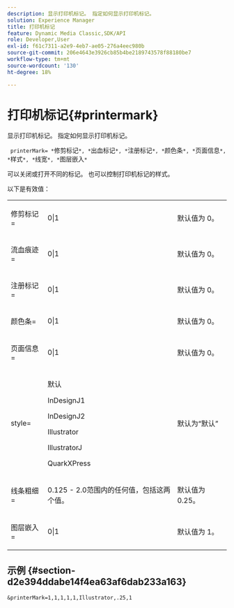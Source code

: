 ```yaml
---
description: 显示打印机标记。 指定如何显示打印机标记。
solution: Experience Manager
title: 打印机标记
feature: Dynamic Media Classic,SDK/API
role: Developer,User
exl-id: f61c7311-a2e9-4eb7-ae05-276a4eec980b
source-git-commit: 206e4643e3926cb85b4be2189743578f88180be7
workflow-type: tm+mt
source-wordcount: '130'
ht-degree: 18%

---
```


# 打印机标记{#printermark}

显示打印机标记。 指定如何显示打印机标记。

` printerMark= *`修剪标记`*, *`出血标记`*, *`注册标记`*, *`颜色条`*, *`页面信息`*, *`样式`*, *`线宽`*, *`图层嵌入`*`

可以关闭或打开不同的标记。 也可以控制打印机标记的样式。

以下是有效值：

<table id="simpletable_C84560940CAC46D8BE9D0EFEE5EBF323"> 
 <tr class="strow"> 
  <td class="stentry"> <p>修剪标记= </p></td> 
  <td class="stentry"> <p>0|1 </p></td> 
  <td class="stentry"> <p>默认值为 0。 </p></td> 
 </tr> 
 <tr class="strow"> 
  <td class="stentry"> <p>流血痕迹= </p></td> 
  <td class="stentry"> <p>0|1 </p></td> 
  <td class="stentry"> <p>默认值为 0。 </p></td> 
 </tr> 
 <tr class="strow"> 
  <td class="stentry"> <p>注册标记= </p></td> 
  <td class="stentry"> <p>0|1 </p></td> 
  <td class="stentry"> <p>默认值为 0。 </p></td> 
 </tr> 
 <tr class="strow"> 
  <td class="stentry"> <p>颜色条= </p></td> 
  <td class="stentry"> <p>0|1 </p></td> 
  <td class="stentry"> <p>默认值为 0。 </p></td> 
 </tr> 
 <tr class="strow"> 
  <td class="stentry"> <p>页面信息= </p></td> 
  <td class="stentry"> <p>0|1 </p></td> 
  <td class="stentry"> <p>默认值为 0。 </p></td> 
 </tr> 
 <tr class="strow"> 
  <td class="stentry"> <p>style= </p></td> 
  <td class="stentry"> <p>默认 </p> <p>InDesignJ1 </p> <p>InDesignJ2 </p> <p>Illustrator </p> <p>IllustratorJ </p> <p>QuarkXPress </p> </td> 
  <td class="stentry"> <p>默认为“默认” </p></td> 
 </tr> 
 <tr class="strow"> 
  <td class="stentry"> <p>线条粗细= </p></td> 
  <td class="stentry"> <p>0.125 - 2.0范围内的任何值，包括这两个值。 </p></td> 
  <td class="stentry"> <p>默认值为 0.25。 </p></td> 
 </tr> 
 <tr class="strow"> 
  <td class="stentry"> <p>图层嵌入= </p></td> 
  <td class="stentry"> <p>0|1 </p></td> 
  <td class="stentry"> <p>默认值为 1。 </p></td> 
 </tr> 
</table>

## 示例 {#section-d2e394ddabe14f4ea63af6dab233a163}

`&printerMark=1,1,1,1,1,Illustrator,.25,1`
